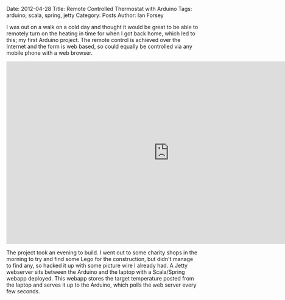 Date: 2012-04-28
Title: Remote Controlled Thermostat with Arduino
Tags: arduino, scala, spring, jetty
Category: Posts
Author: Ian Forsey

I was out on a walk on a cold day and thought it would be great to be able to remotely turn on the heating in time for when I got back home, which led to this; my first Arduino project. The remote control is achieved over the Internet and the form is web based, so could equally be controlled via any mobile phone with a web browser.

<iframe width="853" height="480" src="http://www.youtube.com/embed/Bxp3UJ3anjc" frameborder="0" allowfullscreen></iframe>

The project took an evening to build. I went out to some charity shops in the morning to try and find some Lego for the construction, but didn't manage to find any, so hacked it up with some picture wire I already had. A Jetty webserver sits between the Arduino and the laptop with a Scala/Spring webapp deployed. This webapp stores the target temperature posted from the laptop and serves it up to the Arduino, which polls the web server every few seconds.